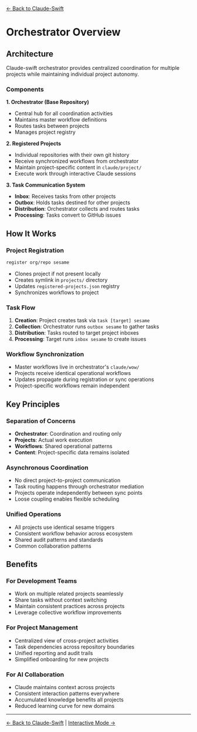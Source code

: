 [← Back to Claude-Swift](../../README.md)

# Orchestrator Overview

## Architecture

Claude-swift orchestrator provides centralized coordination for multiple projects while maintaining individual project autonomy.

### Components

**1. Orchestrator (Base Repository)**
- Central hub for all coordination activities
- Maintains master workflow definitions
- Routes tasks between projects
- Manages project registry

**2. Registered Projects**
- Individual repositories with their own git history
- Receive synchronized workflows from orchestrator
- Maintain project-specific content in `claude/project/`
- Execute work through interactive Claude sessions

**3. Task Communication System**
- **Inbox**: Receives tasks from other projects
- **Outbox**: Holds tasks destined for other projects
- **Distribution**: Orchestrator collects and routes tasks
- **Processing**: Tasks convert to GitHub issues

## How It Works

### Project Registration
```bash
register org/repo sesame
```
- Clones project if not present locally
- Creates symlink in `projects/` directory
- Updates `registered-projects.json` registry
- Synchronizes workflows to project

### Task Flow
1. **Creation**: Project creates task via `task [target] sesame`
2. **Collection**: Orchestrator runs `outbox sesame` to gather tasks
3. **Distribution**: Tasks routed to target project inboxes
4. **Processing**: Target runs `inbox sesame` to create issues

### Workflow Synchronization
- Master workflows live in orchestrator's `claude/wow/`
- Projects receive identical operational workflows
- Updates propagate during registration or sync operations
- Project-specific workflows remain independent

## Key Principles

### Separation of Concerns
- **Orchestrator**: Coordination and routing only
- **Projects**: Actual work execution
- **Workflows**: Shared operational patterns
- **Content**: Project-specific data remains isolated

### Asynchronous Coordination
- No direct project-to-project communication
- Task routing happens through orchestrator mediation
- Projects operate independently between sync points
- Loose coupling enables flexible scheduling

### Unified Operations
- All projects use identical sesame triggers
- Consistent workflow behavior across ecosystem
- Shared audit patterns and standards
- Common collaboration patterns

## Benefits

### For Development Teams
- Work on multiple related projects seamlessly
- Share tasks without context switching
- Maintain consistent practices across projects
- Leverage collective workflow improvements

### For Project Management
- Centralized view of cross-project activities
- Task dependencies across repository boundaries
- Unified reporting and audit trails
- Simplified onboarding for new projects

### For AI Collaboration
- Claude maintains context across projects
- Consistent interaction patterns everywhere
- Accumulated knowledge benefits all projects
- Reduced learning curve for new domains

---

[← Back to Claude-Swift](../../README.md) | [Interactive Mode →](modes/interactive.md)